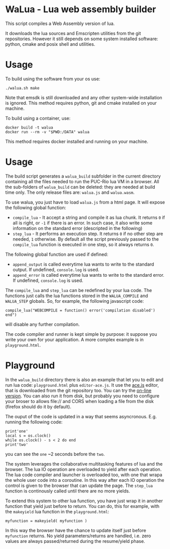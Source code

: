 
# WaLua - Lua web assembly builder

This script compiles a Web Assembly version of lua.

It downloads the lua sources and Emscripten utilities from the git
repositories.  However it still depends on some system installed software:
python, cmake and posix shell and utilities.

# Usage

To build using the software from your os use:

```
./walua.sh make
```

Note that emsdk is still downloaded and any other system-wide
installation is ignored. This method requires python, git and cmake
installed on your machine.

To build using a container, use:

```
docker build -t walua
docker run --rm -v "$PWD:/DATA" walua
```

This method requires docker installed and running on your machine.

# Usage

The build script generates a `walua_build` subfolder in the current directory
containing all the files needed to run the PUC-Rio lua VM in a browser. All the
sub-folders of `walua_build` can be deleted: they are needed at build time
only. The only release files are: `walua.js` and `walua.wasm`.

To use walua, you just have to load `walua.js` from a html page. It will expose
the following global function:

- `compile_lua` - It accept a string and compile it as lua chunk. It returns `0`
  if all is right, or `-1` if there is an error. In such case, it also write some
  information on the standard error (descripted in the following)
- `step_lua` - It performs an execution step. It returns `0` if no other step
  are needed, `1` otherwise. By default all the script previously
  passed to the `compile_lua` function is executed in one step, so it always
  returns `0`.

The following global function are used if defined:

- `append_output` is called everytime lua wants to write to the standard output. If
  undefined, `console.log` is used.
- `append_error` is called everytime lua wants to write to the standard error. If
  undefined, `console.log` is used.

The `compile_lua` and `step_lua` can be redefined by your lua code. The functions
just calls the lua functions stored in the `WALUA_COMPILE` and `WALUA_STEP` globals.
So, for example, the following javascript code:

```
compile_lua("WEBCOMPILE = function() error('compilation disabled') end")
```

will disable any further compilation.

The code compiler and runner is kept simple by purpose: it suppose you write
your own for your application. A more complex example is in `playground.html`.

# Playground

In the `walua_build` directory there is also an example that let you to
edit and run lua code: `playground.html` plus `editor-ace.js`.  It use the
[ace.js](https://ace.c9.io) editor, that is downloaded from the git
repository too.  You can try the [on-line
version](https://raw.githack.com/pocomane/walua/master/walua_build/playground.html).
You can also run it from disk, but probably you need to configure your
broser to allows file:// and CORS when loading a file from the disk
(firefox should do it by default).

The ouput of the code is updated in a way that seems asyncronous. E.g. running
the following code:

```
print'one'
local s = os.clock()
while os.clock() - s < 2 do end
print'two'
```

you can see the `one` ~2 seconds before the `two`.

The system leverages the collaborative multitasking features of lua and the
browser. The lua IO operation are overloaded to yield after each operation. The
lua code compiler and launcher is overloaded too, with one that wrapa the whole
user code into a coroutine. In this way after each IO operation the control is
given to the browser that can update the page. The `step_lua` function is
continously called until there are no more yields.

To extend this system to other lua function, you have just wrap it in another
function that yield just before to return. You can do, this for example, with the
`makeyield` lua function in the `playground.html`:

```
myfunction = makeyield( myfunction )
```

In this way the browser have the chance to update itself just before `myfunction`
returns. No yield parameters/returns are handled, i.e. zero values are always
passed/returned during the resume/yield phase.

